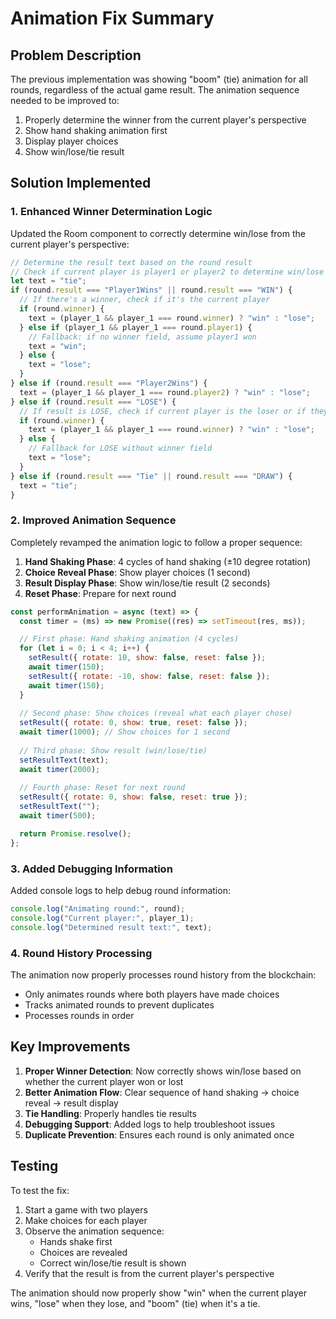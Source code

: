 # Animation Fix Summary

## Problem Description

The previous implementation was showing "boom" (tie) animation for all rounds, regardless of the actual game result. The animation sequence needed to be improved to:

1. Properly determine the winner from the current player's perspective
2. Show hand shaking animation first
3. Display player choices
4. Show win/lose/tie result

## Solution Implemented

### 1. Enhanced Winner Determination Logic

Updated the Room component to correctly determine win/lose from the current player's perspective:

```javascript
// Determine the result text based on the round result
// Check if current player is player1 or player2 to determine win/lose from their perspective
let text = "tie";
if (round.result === "Player1Wins" || round.result === "WIN") {
  // If there's a winner, check if it's the current player
  if (round.winner) {
    text = (player_1 && player_1 === round.winner) ? "win" : "lose";
  } else if (player_1 && player_1 === round.player1) {
    // Fallback: if no winner field, assume player1 won
    text = "win";
  } else {
    text = "lose";
  }
} else if (round.result === "Player2Wins") {
  text = (player_1 && player_1 === round.player2) ? "win" : "lose";
} else if (round.result === "LOSE") {
  // If result is LOSE, check if current player is the loser or if they're the other player who won
  if (round.winner) {
    text = (player_1 && player_1 === round.winner) ? "win" : "lose";
  } else {
    // Fallback for LOSE without winner field
    text = "lose";
  }
} else if (round.result === "Tie" || round.result === "DRAW") {
  text = "tie";
}
```

### 2. Improved Animation Sequence

Completely revamped the animation logic to follow a proper sequence:

1. **Hand Shaking Phase**: 4 cycles of hand shaking (±10 degree rotation)
2. **Choice Reveal Phase**: Show player choices (1 second)
3. **Result Display Phase**: Show win/lose/tie result (2 seconds)
4. **Reset Phase**: Prepare for next round

```javascript
const performAnimation = async (text) => {
  const timer = (ms) => new Promise((res) => setTimeout(res, ms));

  // First phase: Hand shaking animation (4 cycles)
  for (let i = 0; i < 4; i++) {
    setResult({ rotate: 10, show: false, reset: false });
    await timer(150);
    setResult({ rotate: -10, show: false, reset: false });
    await timer(150);
  }
  
  // Second phase: Show choices (reveal what each player chose)
  setResult({ rotate: 0, show: true, reset: false });
  await timer(1000); // Show choices for 1 second
  
  // Third phase: Show result (win/lose/tie)
  setResultText(text);
  await timer(2000);
  
  // Fourth phase: Reset for next round
  setResult({ rotate: 0, show: false, reset: true });
  setResultText("");
  await timer(500);

  return Promise.resolve();
};
```

### 3. Added Debugging Information

Added console logs to help debug round information:

```javascript
console.log("Animating round:", round);
console.log("Current player:", player_1);
console.log("Determined result text:", text);
```

### 4. Round History Processing

The animation now properly processes round history from the blockchain:

- Only animates rounds where both players have made choices
- Tracks animated rounds to prevent duplicates
- Processes rounds in order

## Key Improvements

1. **Proper Winner Detection**: Now correctly shows win/lose based on whether the current player won or lost
2. **Better Animation Flow**: Clear sequence of hand shaking → choice reveal → result display
3. **Tie Handling**: Properly handles tie results
4. **Debugging Support**: Added logs to help troubleshoot issues
5. **Duplicate Prevention**: Ensures each round is only animated once

## Testing

To test the fix:
1. Start a game with two players
2. Make choices for each player
3. Observe the animation sequence:
   - Hands shake first
   - Choices are revealed
   - Correct win/lose/tie result is shown
4. Verify that the result is from the current player's perspective

The animation should now properly show "win" when the current player wins, "lose" when they lose, and "boom" (tie) when it's a tie.
